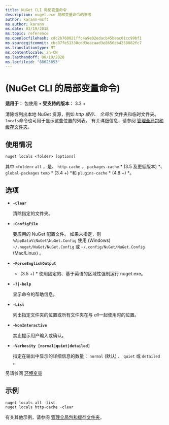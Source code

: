 ```yaml
---
title: NuGet CLI 局部变量命令
description: nuget.exe 局部变量命令的参考
author: karann-msft
ms.author: karann
ms.date: 03/19/2018
ms.topic: reference
ms.openlocfilehash: cdc2b760021ffc4a9e02edacb45beac01cc99bf1
ms.sourcegitcommit: cbc87fe51330cdd3eacaad3e8656eb4258882fc7
ms.translationtype: MT
ms.contentlocale: zh-CN
ms.lasthandoff: 08/19/2020
ms.locfileid: "88623053"
---
```

# <a name="locals-command-nuget-cli"></a> (NuGet CLI 的局部变量命令) 

**适用于：** 包使用 &bullet; **受支持的版本：** 3.3 +

清除或列出本地 NuGet 资源，例如 *http 缓存*、 *全局包* 文件夹和临时文件夹。 `locals`命令也可用于显示这些位置的列表。 有关详细信息，请参阅 [管理全局包和缓存文件夹](../../consume-packages/managing-the-global-packages-and-cache-folders.md)。

## <a name="usage"></a>使用情况

```cli
nuget locals <folder> [options]
```

其中 `<folder>` `all` ，是、 `http-cache` 、 `packages-cache` * (3.5 及更低版本) *、 `global-packages` `temp` * (3.4 +) *和 `plugins-cache` * (4.8 +) *。

## <a name="options"></a>选项

- **`-Clear`**

  清除指定的文件夹。

- **`-ConfigFile`**

  要应用的 NuGet 配置文件。 如果未指定，则 `%AppData%\NuGet\NuGet.Config` 使用 (Windows) `~/.nuget/NuGet/NuGet.Config` 或 `~/.config/NuGet/NuGet.Config` (Mac/Linux) 。

- **`-ForceEnglishOutput`**

  * (3.5 +) * 使用固定的、基于英语的区域性强制运行 nuget.exe。

- **`-?|-help`**

  显示命令的帮助信息。

- **`-List`**

  列出指定文件夹的位置或所有文件夹在与 *all*一起使用时的位置。

- **`-NonInteractive`**

  禁止提示用户输入或确认。

- **`-Verbosity [normal|quiet|detailed]`**

  指定在输出中显示的详细信息的数量： `normal` (默认) 、 `quiet` 或 `detailed` 。

另请参阅 [环境变量](cli-ref-environment-variables.md)

## <a name="examples"></a>示例

```cli
nuget locals all -list
nuget locals http-cache -clear
```

有关其他示例，请参阅 [管理全局包和缓存文件夹](../../consume-packages/managing-the-global-packages-and-cache-folders.md)。
